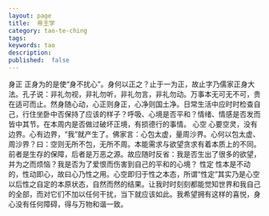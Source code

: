 ```yaml
---
layout: page
title:  帝王学
category: tao-te-ching
tags: 
keywords: tao
description:
published:  false
---
```


身正
正身为的是使“身不扰心”。身何以正之？止于一为正，故止字乃儒家正身大法。孔子说：非礼勿视，非礼勿听，非礼勿言，非礼勿动。万事本无可无不可，贵在适可而止。然身随心动，心正则身正，心净则国土净。日常生活中应时时检查自己，行住坐卧中否保持了应该的样子？呼吸、心境是否平和？情绪、情感是否发而皆中其节。在本周内是否做过破坏正境，有损德行的事情。
心空
心要空灵，没有边界。心有边界，“我”就产生了。佛家言：心包太虚，量周沙界。心何以包太虚、周沙界？曰：空则无所不包，无所不周。本能需求与欲望贪求有着本质上的不同。前者是生存的保障，后者是万恶之源。故应随时反省：我是否生出了很多的欲望，并为之而烦恼？我是否为了爱恨而伤害到自己的平和的心境？
性定
性本是不动的，性动即心，故曰心乃性之用。心空即归于性之本态，所谓“性定”其实乃是心空以后性之自定的本原状态，自然而然的结果。让我时时刻刻都能觉知世界和我自己的全部，而对它们不加以任何干扰，当下就应该如此。我希望拥有这样的喜悦，身心没有任何障碍，得与万物和谐一致。



